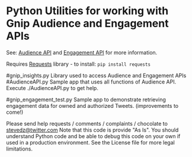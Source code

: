 # Python Utilities for working with Gnip Audience and Engagement APIs
See: [Audience API](http://support.gnip.com/apis/audience_api/) and [Engagement API](http://support.gnip.com/apis/engagement_api/) for more information.

Requires [Requests](http://docs.python-requests.org/en/master/) library - to install: 
`pip install requests`

#gnip_insights.py
Library used to access Audience and Engagement APIs
#AudienceAPI.py
Sample app that uses all functions of Audience API.  Execute ./AudienceAPI.py to get help.

#gnip\_engagement\_test.py
Sample app to demonstrate retrieving engagement data for owned and authorized Tweets.  (improvements to come!)

Please send help requests / comments / complaints / chocolate to stevedz@twitter.com
Note that this code is provide "As Is".  You should understand Python code and be able to debug this code on your own 
if used in a production environment.  See the License file for more legal limitations.
